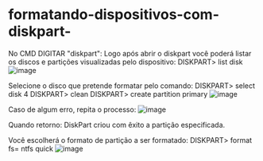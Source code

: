 # formatando-dispositivos-com-diskpart-

No CMD DIGITAR "diskpart":
Logo após abrir o diskpart você poderá listar os discos e partições visualizadas pelo dispositivo:
DISKPART> list disk
![image](https://github.com/emelynfreire/formatando-dispositivos-com-diskpart-/assets/18231484/70814a7d-7a9f-417e-9130-2b1f18c989ae)

Selecione o disco que pretende formatar pelo comando: 
DISKPART> select disk 4
DISKPART> clean
DISKPART> create partition primary
![image](https://github.com/emelynfreire/formatando-dispositivos-com-diskpart-/assets/18231484/e5ec8e5c-8638-47d2-8c1f-ce140345474e)

Caso de algum erro, repita o processo:
![image](https://github.com/emelynfreire/formatando-dispositivos-com-diskpart-/assets/18231484/30c8abef-394d-4332-9cd6-88e72feed884)

Quando retorno:
DiskPart criou com êxito a partição especificada.

Você escolherá o formato de partição a ser formatado:
DISKPART> format fs= ntfs quick
![image](https://github.com/emelynfreire/formatando-dispositivos-com-diskpart-/assets/18231484/182b06e8-5975-4744-a64a-7cbe58e55524)




